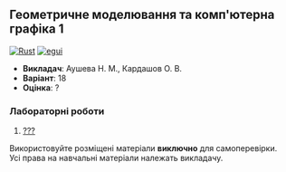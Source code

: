 ## Геометричне моделювання та комп'ютерна графіка 1

[![Rust](https://img.shields.io/badge/Rust-fde7d5?style=for-the-badge&logo=rust&logoColor=black)](#)
[![egui](https://img.shields.io/badge/egui-222222?style=for-the-badge&logo=embarcadero&logoColor=white)](#)

- **Викладач**: Аушева Н. М., Кардашов О. В.
- **Варіант**: 18
- **Оцінка**: ?

### Лабораторні роботи
  1. [???](./Lab01/)

Використовуйте розміщені матеріали **виключно** для самоперевірки. <br>
Усі права на навчальні матеріали належать викладачу.